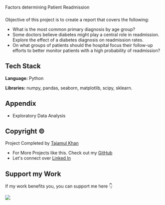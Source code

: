 Factors determining Patient Readmission

###

Objective of this project is to create a report that covers the following:

* What is the most common primary diagnosis by age group?
* Some doctors believe diabetes might play a central role in readmission. Explore the effect of a diabetes diagnosis on readmission rates.
* On what groups of patients should the hospital focus their follow-up efforts to better monitor patients with a high probability of readmission?
## Tech Stack

**Language:** Python

**Libraries:** numpy, pandas, seaborn, matplotlib, scipy, sklearn.

## Appendix

* Exploratory Data Analysis

## Copyright ©

Project Completed by [Tajamul Khan](https://github.com/tajamulk2)
* For More Projects like this. Check out my [GitHub](https://github.com/tajamulk2)
* Let's connect over [Linked In](https://www.linkedin.com/in/tajamulk2/)

## Support my Work

If my work benefits you, you can support me here 👇 

<a href="https://www.buymeacoffee.com/tajamulk2"><img src="https://img.buymeacoffee.com/button-api/?text=Buy me a Coffee&emoji=&slug=tajamulk2&button_colour=ffdd00&font_colour=000000&font_family=Bree&outline_colour=000000&coffee_colour=ffffff" /></a>  

